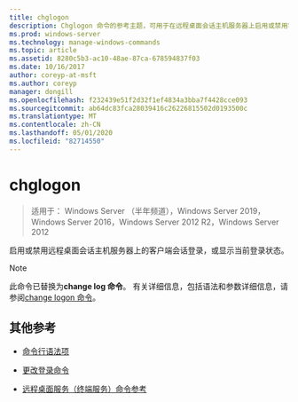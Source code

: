 ```yaml
---
title: chglogon
description: Chglogon 命令的参考主题，可用于在远程桌面会话主机服务器上启用或禁用客户端会话登录，或显示当前登录状态。
ms.prod: windows-server
ms.technology: manage-windows-commands
ms.topic: article
ms.assetid: 8280c5b3-ac10-48ae-87ca-678594837f03
ms.date: 10/16/2017
author: coreyp-at-msft
ms.author: coreyp
manager: dongill
ms.openlocfilehash: f232439e51f2d32f1ef4834a3bba7f4428cce093
ms.sourcegitcommit: ab64dc83fca28039416c26226815502d0193500c
ms.translationtype: MT
ms.contentlocale: zh-CN
ms.lasthandoff: 05/01/2020
ms.locfileid: "82714550"
---
```

# <a name="chglogon"></a>chglogon

> 适用于： Windows Server （半年频道），Windows Server 2019，Windows Server 2016，Windows Server 2012 R2，Windows Server 2012

启用或禁用远程桌面会话主机服务器上的客户端会话登录，或显示当前登录状态。

> [!NOTE]
> 此命令已替换为**change log 命令**。 有关详细信息，包括语法和参数详细信息，请参阅[change logon 命令](change-logon.md)。

## <a name="additional-references"></a>其他参考

- [命令行语法项](command-line-syntax-key.md)

- [更改登录命令](change-logon.md)

- [远程桌面服务（终端服务）命令参考](remote-desktop-services-terminal-services-command-reference.md)
